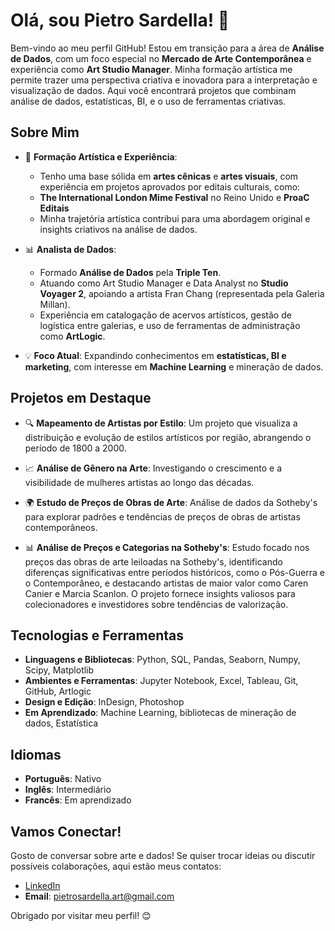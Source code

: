 # Olá, sou Pietro Sardella! 👋

Bem-vindo ao meu perfil GitHub! Estou em transição para a área de **Análise de Dados**, com um foco especial no **Mercado de Arte Contemporânea** e experiência como **Art Studio Manager**. Minha formação artística me permite trazer uma perspectiva criativa e inovadora para a interpretação e visualização de dados. Aqui você encontrará projetos que combinam análise de dados, estatísticas, BI, e o uso de ferramentas criativas.

## Sobre Mim

- 🎨 **Formação Artística e Experiência**: 
  - Tenho uma base sólida em **artes cênicas** e **artes visuais**, com experiência em projetos aprovados por editais culturais, como:
  - **The International London Mime Festival** no Reino Unido e **ProaC Editais**
  - Minha trajetória artística contribui para uma abordagem original e insights criativos na análise de dados.
  
- 📊 **Analista de Dados**: 
  - Formado **Análise de Dados** pela **Triple Ten**.
  - Atuando como Art Studio Manager e Data Analyst no **Studio Voyager 2**, apoiando a artista Fran Chang (representada pela Galeria Millan).
  - Experiência em catalogação de acervos artísticos, gestão de logística entre galerias, e uso de ferramentas de administração como **ArtLogic**.

- 💡 **Foco Atual**: Expandindo conhecimentos em **estatísticas, BI e marketing**, com interesse em **Machine Learning** e mineração de dados.

## Projetos em Destaque

- 🔍 **Mapeamento de Artistas por Estilo**: Um projeto que visualiza a distribuição e evolução de estilos artísticos por região, abrangendo o período de 1800 a 2000.
  
- 📈 **Análise de Gênero na Arte**: Investigando o crescimento e a visibilidade de mulheres artistas ao longo das décadas.
  
- 🌍 **Estudo de Preços de Obras de Arte**: Análise de dados da Sotheby's para explorar padrões e tendências de preços de obras de artistas contemporâneos.

- 📊 **Análise de Preços e Categorias na Sotheby's**: Estudo focado nos preços das obras de arte leiloadas na Sotheby's, identificando diferenças significativas entre períodos históricos, como o Pós-Guerra e o Contemporâneo, e destacando artistas de maior valor como Caren Canier e Marcia Scanlon. O projeto fornece insights valiosos para colecionadores e investidores sobre tendências de valorização.

## Tecnologias e Ferramentas

- **Linguagens e Bibliotecas**: Python, SQL, Pandas, Seaborn, Numpy, Scipy, Matplotlib
- **Ambientes e Ferramentas**: Jupyter Notebook, Excel, Tableau, Git, GitHub, Artlogic
- **Design e Edição**: InDesign, Photoshop
- **Em Aprendizado**: Machine Learning, bibliotecas de mineração de dados, Estatística

## Idiomas

- **Português**: Nativo
- **Inglês**: Intermediário
- **Francês**: Em aprendizado

## Vamos Conectar!

Gosto de conversar sobre arte e dados! Se quiser trocar ideias ou discutir possíveis colaborações, aqui estão meus contatos:

- [LinkedIn](https://www.linkedin.com/in/pietro-sardella/)
- **Email**: pietrosardella.art@gmail.com

Obrigado por visitar meu perfil! 😊




<!---
PietroSardella/PietroSardella is a ✨ special ✨ repository because its `README.md` (this file) appears on your GitHub profile.
You can click the Preview link to take a look at your changes.
--->
